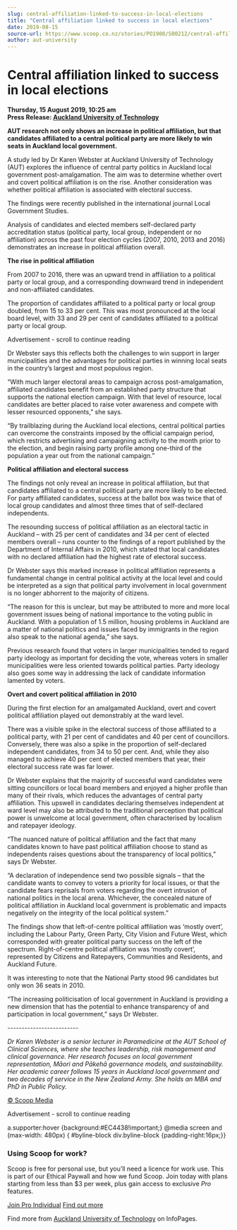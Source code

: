 ```yaml
---
slug: central-affiliation-linked-to-success-in-local-elections
title: "Central affiliation linked to success in local elections"
date: 2019-08-15
source-url: https://www.scoop.co.nz/stories/PO1908/S00212/central-affiliation-linked-to-success-in-local-elections.htm
author: aut-university
---
```

Central affiliation linked to success in local elections
========================================================

**Thursday, 15 August 2019, 10:25 am**  
**Press Release: [Auckland University of Technology](https://info.scoop.co.nz/Auckland_University_of_Technology)**

**AUT research not only shows an increase in political affiliation, but that candidates affiliated to a central political party are more likely to win seats in Auckland local government.**

A study led by Dr Karen Webster at Auckland University of Technology (AUT) explores the influence of central party politics in Auckland local government post-amalgamation. The aim was to determine whether overt and covert political affiliation is on the rise. Another consideration was whether political affiliation is associated with electoral success.

The findings were recently published in the international journal Local Government Studies.

Analysis of candidates and elected members self-declared party accreditation status (political party, local group, independent or no affiliation) across the past four election cycles (2007, 2010, 2013 and 2016) demonstrates an increase in political affiliation overall.

**The rise in political affiliation**

From 2007 to 2016, there was an upward trend in affiliation to a political party or local group, and a corresponding downward trend in independent and non-affiliated candidates.

The proportion of candidates affiliated to a political party or local group doubled, from 15 to 33 per cent. This was most pronounced at the local board level, with 33 and 29 per cent of candidates affiliated to a political party or local group.

Advertisement - scroll to continue reading





Dr Webster says this reflects both the challenges to win support in larger municipalities and the advantages for political parties in winning local seats in the country’s largest and most populous region.

“With much larger electoral areas to campaign across post-amalgamation, affiliated candidates benefit from an established party structure that supports the national election campaign. With that level of resource, local candidates are better placed to raise voter awareness and compete with lesser resourced opponents,” she says.

“By trailblazing during the Auckland local elections, central political parties can overcome the constraints imposed by the official campaign period, which restricts advertising and campaigning activity to the month prior to the election, and begin raising party profile among one-third of the population a year out from the national campaign.”

**Political affiliation and electoral success**

The findings not only reveal an increase in political affiliation, but that candidates affiliated to a central political party are more likely to be elected. For party affiliated candidates, success at the ballot box was twice that of local group candidates and almost three times that of self-declared independents.

The resounding success of political affiliation as an electoral tactic in Auckland – with 25 per cent of candidates and 34 per cent of elected members overall – runs counter to the findings of a report published by the Department of Internal Affairs in 2010, which stated that local candidates with no declared affiliation had the highest rate of electoral success.

Dr Webster says this marked increase in political affiliation represents a fundamental change in central political activity at the local level and could be interpreted as a sign that political party involvement in local government is no longer abhorrent to the majority of citizens.

“The reason for this is unclear, but may be attributed to more and more local government issues being of national importance to the voting public in Auckland. With a population of 1.5 million, housing problems in Auckland are a matter of national politics and issues faced by immigrants in the region also speak to the national agenda,” she says.

Previous research found that voters in larger municipalities tended to regard party ideology as important for deciding the vote, whereas voters in smaller municipalities were less oriented towards political parties. Party ideology also goes some way in addressing the lack of candidate information lamented by voters.

**Overt and covert political affiliation in 2010**

During the first election for an amalgamated Auckland, overt and covert political affiliation played out demonstrably at the ward level.

There was a visible spike in the electoral success of those affiliated to a political party, with 21 per cent of candidates and 40 per cent of councillors. Conversely, there was also a spike in the proportion of self-declared independent candidates, from 34 to 50 per cent. And, while they also managed to achieve 40 per cent of elected members that year, their electoral success rate was far lower.

Dr Webster explains that the majority of successful ward candidates were sitting councillors or local board members and enjoyed a higher profile than many of their rivals, which reduces the advantages of central party affiliation. This upswell in candidates declaring themselves independent at ward level may also be attributed to the traditional perception that political power is unwelcome at local government, often characterised by localism and ratepayer ideology.

“The nuanced nature of political affiliation and the fact that many candidates known to have past political affiliation choose to stand as independents raises questions about the transparency of local politics,” says Dr Webster.

“A declaration of independence send two possible signals – that the candidate wants to convey to voters a priority for local issues, or that the candidate fears reprisals from voters regarding the overt intrusion of national politics in the local arena. Whichever, the concealed nature of political affiliation in Auckland local government is problematic and impacts negatively on the integrity of the local political system.”

The findings show that left-of-centre political affiliation was ‘mostly overt’, including the Labour Party, Green Party, City Vision and Future West, which corresponded with greater political party success on the left of the spectrum. Right-of-centre political affiliation was ‘mostly covert’, represented by Citizens and Ratepayers, Communities and Residents, and Auckland Future.

It was interesting to note that the National Party stood 96 candidates but only won 36 seats in 2010.

“The increasing politicisation of local government in Auckland is providing a new dimension that has the potential to enhance transparency of and participation in local government,” says Dr Webster.

\-------------------------

_Dr Karen Webster is a senior lecturer in Paramedicine at the AUT School of Clinical Sciences, where she teaches leadership, risk management and clinical governance. Her research focuses on local government representation, Māori and Pākehā governance models, and sustainability. Her academic career follows 15 years in Auckland local government and two decades of service in the New Zealand Army. She holds an MBA and PhD in Public Policy._

  

[© Scoop Media](http://www.scoop.co.nz/about/terms.html)  

Advertisement - scroll to continue reading



a.supporter:hover {background:#EC4438!important;} @media screen and (max-width: 480px) { #byline-block div.byline-block {padding-right:16px;}}

### Using Scoop for work?

Scoop is free for personal use, but you’ll need a licence for work use. This is part of our Ethical Paywall and how we fund Scoop. Join today with plans starting from less than $3 per week, plus gain access to exclusive _Pro_ features.  
  
[Join Pro Individual](https://pro.scoop.co.nz/Individual/?from=ProIn24) [Find out more](https://pro.scoop.co.nz/using-scoop-for-work/?from=ProIn24)

Find more from [Auckland University of Technology](https://info.scoop.co.nz/Auckland_University_of_Technology) on InfoPages.